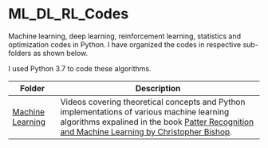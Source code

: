 # ML_DL_RL_Codes
Machine learning, deep learning, reinforcement learning, statistics and optimization codes in Python. I have organized the codes in respective sub-folders as shown below.

I used Python 3.7 to code these algorithms.  

 **Folder** | **Description** |
| ------------- | ------------- |
| [Machine Learning](https://github.com/ruchikaverma-iitg/Machine_Learning_Youtube_Channel/tree/master/Machine_Learning) | Videos covering theoretical concepts and Python implementations of various machine learning algorithms expalined in the book [Patter Recognition and Machine Learning by Christopher Bishop](https://www.microsoft.com/en-us/research/people/cmbishop/prml-book/).  |
